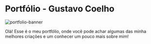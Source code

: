 # Portfólio - Gustavo Coelho
![portfolio-banner](https://github.com/GustavoCoelho1/gustavo-coelho-portfolio/assets/92497249/25a46894-3440-4172-86f3-f561af1257e5)


Olá! Esse é o meu portfólio, onde você pode achar algumas das minha melhores criações e um conhecer um pouco mais sobre mim!
